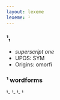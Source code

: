 ```yaml
---
layout: lexeme
lexeme: ¹
---
```


###  ¹₁

* _superscript one_
* UPOS:  SYM
* Origins: omorfi 


### ¹ wordforms

¹-
¹‐
¹‑
¹

